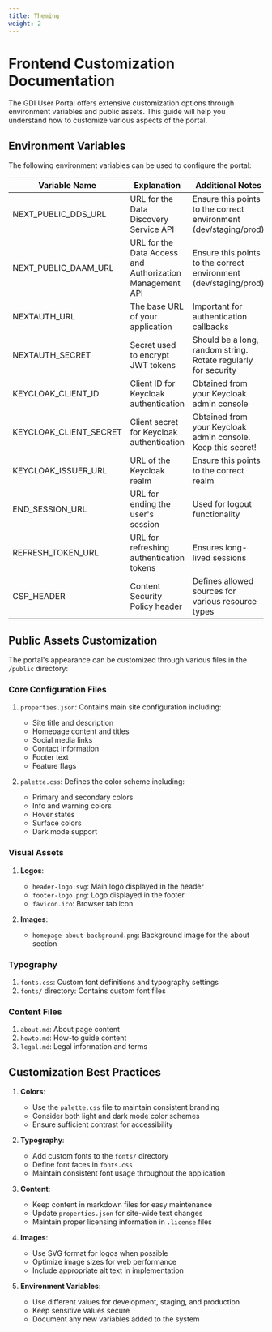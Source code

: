 ```yaml
---
title: Theming
weight: 2
---
```

<!--
SPDX-FileCopyrightText: 2024 PNED G.I.E.

SPDX-License-Identifier: CC-BY-4.0
-->

# Frontend Customization Documentation

The GDI User Portal offers extensive customization options through environment variables and public assets. This guide will help you understand how to customize various aspects of the portal.

## Environment Variables

The following environment variables can be used to configure the portal:

| Variable Name                | Explanation                                              | Additional Notes                                                 |
| ---------------------------- | -------------------------------------------------------- | ---------------------------------------------------------------- |
| NEXT_PUBLIC_DDS_URL          | URL for the Data Discovery Service API                   | Ensure this points to the correct environment (dev/staging/prod) |
| NEXT_PUBLIC_DAAM_URL         | URL for the Data Access and Authorization Management API | Ensure this points to the correct environment (dev/staging/prod) |
| NEXTAUTH_URL                 | The base URL of your application                         | Important for authentication callbacks                           |
| NEXTAUTH_SECRET              | Secret used to encrypt JWT tokens                        | Should be a long, random string. Rotate regularly for security   |
| KEYCLOAK_CLIENT_ID           | Client ID for Keycloak authentication                    | Obtained from your Keycloak admin console                        |
| KEYCLOAK_CLIENT_SECRET       | Client secret for Keycloak authentication                | Obtained from your Keycloak admin console. Keep this secret!     |
| KEYCLOAK_ISSUER_URL          | URL of the Keycloak realm                                | Ensure this points to the correct realm                          |
| END_SESSION_URL              | URL for ending the user's session                        | Used for logout functionality                                    |
| REFRESH_TOKEN_URL            | URL for refreshing authentication tokens                 | Ensures long-lived sessions                                      |
| CSP_HEADER                   | Content Security Policy header                           | Defines allowed sources for various resource types               |

## Public Assets Customization

The portal's appearance can be customized through various files in the `/public` directory:

### Core Configuration Files

1. `properties.json`: Contains main site configuration including:
   - Site title and description
   - Homepage content and titles
   - Social media links
   - Contact information
   - Footer text
   - Feature flags

2. `palette.css`: Defines the color scheme including:
   - Primary and secondary colors
   - Info and warning colors
   - Hover states
   - Surface colors
   - Dark mode support

### Visual Assets

1. **Logos**:
   - `header-logo.svg`: Main logo displayed in the header
   - `footer-logo.png`: Logo displayed in the footer
   - `favicon.ico`: Browser tab icon

2. **Images**:
   - `homepage-about-background.png`: Background image for the about section

### Typography

1. `fonts.css`: Custom font definitions and typography settings
2. `fonts/` directory: Contains custom font files

### Content Files

1. `about.md`: About page content
2. `howto.md`: How-to guide content
3. `legal.md`: Legal information and terms

## Customization Best Practices

1. **Colors**: 
   - Use the `palette.css` file to maintain consistent branding
   - Consider both light and dark mode color schemes
   - Ensure sufficient contrast for accessibility

2. **Typography**:
   - Add custom fonts to the `fonts/` directory
   - Define font faces in `fonts.css`
   - Maintain consistent font usage throughout the application

3. **Content**:
   - Keep content in markdown files for easy maintenance
   - Update `properties.json` for site-wide text changes
   - Maintain proper licensing information in `.license` files

4. **Images**:
   - Use SVG format for logos when possible
   - Optimize image sizes for web performance
   - Include appropriate alt text in implementation

5. **Environment Variables**:
   - Use different values for development, staging, and production
   - Keep sensitive values secure
   - Document any new variables added to the system